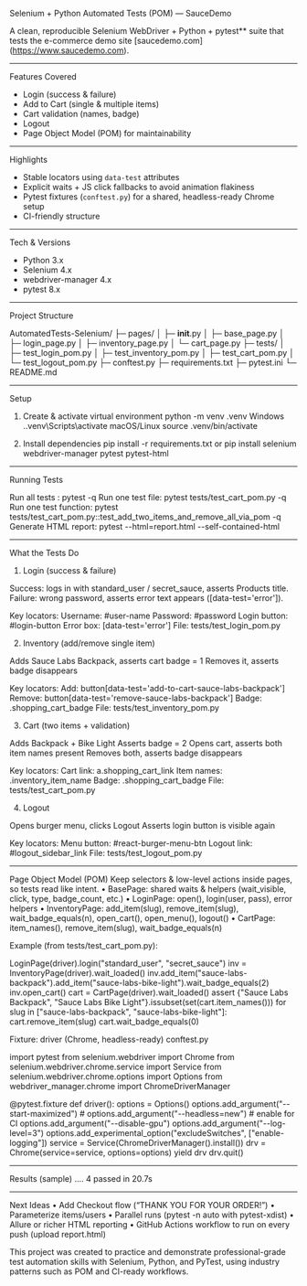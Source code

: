 Selenium + Python Automated Tests (POM) — SauceDemo  

A clean, reproducible Selenium WebDriver + Python + pytest** suite that tests the e-commerce demo site [saucedemo.com] (https://www.saucedemo.com).  

---

Features Covered
- Login (success & failure)  
- Add to Cart (single & multiple items)  
- Cart validation (names, badge)  
- Logout  
- Page Object Model (POM) for maintainability  

---

Highlights
- Stable locators using `data-test` attributes  
- Explicit waits + JS click fallbacks to avoid animation flakiness  
- Pytest fixtures (`conftest.py`) for a shared, headless-ready Chrome setup  
- CI-friendly structure  

---

Tech & Versions
- Python 3.x  
- Selenium 4.x  
- webdriver-manager 4.x  
- pytest 8.x  

---

Project Structure

AutomatedTests-Selenium/
├─ pages/
│  ├─ __init__.py
│  ├─ base_page.py
│  ├─ login_page.py
│  ├─ inventory_page.py
│  └─ cart_page.py
├─ tests/
│  ├─ test_login_pom.py
│  ├─ test_inventory_pom.py
│  ├─ test_cart_pom.py
│  └─ test_logout_pom.py
├─ conftest.py
├─ requirements.txt
├─ pytest.ini
└─ README.md

---

Setup

1)	Create & activate virtual environment
python -m venv .venv
Windows
.\.venv\Scripts\activate
macOS/Linux
source .venv/bin/activate

2)	Install dependencies
pip install -r requirements.txt
or
pip install selenium webdriver-manager pytest pytest-html

---

Running Tests

Run all tests : pytest -q
Run one test file: pytest tests/test_cart_pom.py -q
Run one test function: pytest tests/test_cart_pom.py::test_add_two_items_and_remove_all_via_pom -q
Generate HTML report: pytest --html=report.html --self-contained-html

---

What the Tests Do

1) Login (success & failure)
   
Success: logs in with standard_user / secret_sauce, asserts Products title.
Failure: wrong password, asserts error text appears ([data-test='error']).

Key locators:
Username: #user-name
Password: #password
Login button: #login-button
Error box: [data-test='error']
File: tests/test_login_pom.py

2) Inventory (add/remove single item)

Adds Sauce Labs Backpack, asserts cart badge = 1
Removes it, asserts badge disappears

Key locators:
Add: button[data-test='add-to-cart-sauce-labs-backpack']
Remove: button[data-test='remove-sauce-labs-backpack']
Badge: .shopping_cart_badge
File: tests/test_inventory_pom.py

3) Cart (two items + validation)

Adds Backpack + Bike Light
Asserts badge = 2
Opens cart, asserts both item names present
Removes both, asserts badge disappears

Key locators:
Cart link: a.shopping_cart_link
Item names: .inventory_item_name
Badge: .shopping_cart_badge
File: tests/test_cart_pom.py

4) Logout
   
Opens burger menu, clicks Logout
Asserts login button is visible again

Key locators:
Menu button: #react-burger-menu-btn
Logout link: #logout_sidebar_link
File: tests/test_logout_pom.py

---

Page Object Model (POM)
Keep selectors & low-level actions inside pages, so tests read like intent.
•	BasePage: shared waits & helpers (wait_visible, click, type, badge_count, etc.)
•	LoginPage: open(), login(user, pass), error helpers
•	InventoryPage: add_item(slug), remove_item(slug), wait_badge_equals(n), open_cart(), open_menu(), logout()
•	CartPage: item_names(), remove_item(slug), wait_badge_equals(n)

Example (from tests/test_cart_pom.py):

LoginPage(driver).login("standard_user", "secret_sauce")
inv = InventoryPage(driver).wait_loaded()
inv.add_item("sauce-labs-backpack").add_item("sauce-labs-bike-light").wait_badge_equals(2)
inv.open_cart()
cart = CartPage(driver).wait_loaded()
assert {"Sauce Labs Backpack", "Sauce Labs Bike Light"}.issubset(set(cart.item_names()))
for slug in ["sauce-labs-backpack", "sauce-labs-bike-light"]:
    cart.remove_item(slug)
cart.wait_badge_equals(0)

Fixture: driver (Chrome, headless-ready)
conftest.py

import pytest
from selenium.webdriver import Chrome
from selenium.webdriver.chrome.service import Service
from selenium.webdriver.chrome.options import Options
from webdriver_manager.chrome import ChromeDriverManager

@pytest.fixture
def driver():
    options = Options()
    options.add_argument("--start-maximized")
    # options.add_argument("--headless=new")  # enable for CI
    options.add_argument("--disable-gpu")
    options.add_argument("--log-level=3")
    options.add_experimental_option("excludeSwitches", ["enable-logging"])
    service = Service(ChromeDriverManager().install())
    drv = Chrome(service=service, options=options)
    yield drv
    drv.quit()

---

Results (sample)
....
4 passed in 20.7s

---

Next Ideas
•	Add Checkout flow (“THANK YOU FOR YOUR ORDER!”)
•	Parameterize items/users
•	Parallel runs (pytest -n auto with pytest-xdist)
•	Allure or richer HTML reporting
•	GitHub Actions workflow to run on every push (upload report.html)

This project was created to practice and demonstrate professional-grade test automation skills with Selenium, Python, and PyTest, using industry patterns such as POM and CI-ready workflows.




